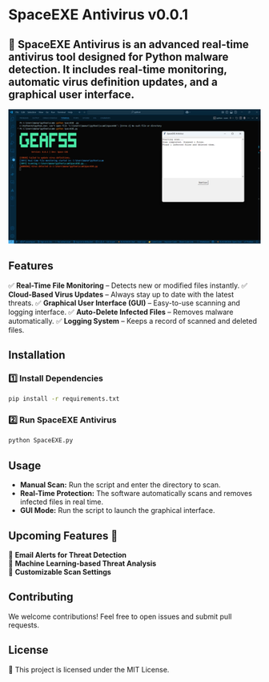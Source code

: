 # SpaceEXE Antivirus v0.0.1

🚀 **SpaceEXE Antivirus** is an advanced real-time antivirus tool designed for Python malware detection. It includes real-time monitoring, automatic virus definition updates, and a graphical user interface.
---
![space exe Demo](./demo/SpaceEXE.png)

## Features
✅ **Real-Time File Monitoring** – Detects new or modified files instantly.
✅ **Cloud-Based Virus Updates** – Always stay up to date with the latest threats.
✅ **Graphical User Interface (GUI)** – Easy-to-use scanning and logging interface.
✅ **Auto-Delete Infected Files** – Removes malware automatically.
✅ **Logging System** – Keeps a record of scanned and deleted files.

## Installation

### 1️⃣ Install Dependencies
```bash
pip install -r requirements.txt
```

### 2️⃣ Run SpaceEXE Antivirus
```bash
python SpaceEXE.py
```



## Usage
- **Manual Scan:** Run the script and enter the directory to scan.
- **Real-Time Protection:** The software automatically scans and removes infected files in real time.
- **GUI Mode:** Run the script to launch the graphical interface.

## Upcoming Features 🚀
🔹 **Email Alerts for Threat Detection**  
🔹 **Machine Learning-based Threat Analysis**  
🔹 **Customizable Scan Settings**  

## Contributing
We welcome contributions! Feel free to open issues and submit pull requests.

## License
📝 This project is licensed under the MIT License.


